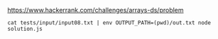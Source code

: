 https://www.hackerrank.com/challenges/arrays-ds/problem

```
cat tests/input/input08.txt | env OUTPUT_PATH=(pwd)/out.txt node solution.js
```
